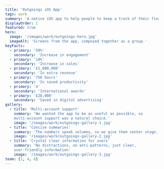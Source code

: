 ```yaml
---
title: 'Outgoings iOS App'
tags: work
summary: 'A native iOS app to help people to keep a track of their finances by providing easy-to use tracking and organising capabilities.'
displayOrder: 1
featured: true
hero:
  image: '/images/work/outgoings-hero.jpg'
  imageAlt: 'Screens from the app, composed together as a group.'
keyFacts:
  - primary: '50%'
    secondary: 'Increase in engagement'
  - primary: '10%'
    secondary: 'Increase in sales'
  - primary: '£1,000,000'
    secondary: 'In extra revenue'
  - primary: '750 hours'
    secondary: 'In saved productivity'
  - primary: '4'
    secondary: 'International awards'
  - primary: '£28,000'
    secondary: 'Saved in digital advertising'
gallery:
  - title: 'Multi-account support'
    summary: 'We wanted the app to be as useful as possible, so
    multi-account support was a natural choice.'
    image: '/images/work/outgoings-gallery-1.jpg'
  - title: 'Concise summaries'
    summary: 'The numbers speak volumes, so we give them center stage.'
    image: '/images/work/outgoings-gallery-2.jpg'
  - title: 'Crystal clear information for users'
    summary: 'No distractions, no anti-patterns, just clear,
    user-friendly information'
    image: '/images/work/outgoings-gallery-3.jpg'
team: [1, 4, 6]
---
```

